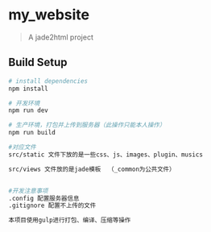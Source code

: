 # my_website

> A jade2html project

## Build Setup

``` bash
# install dependencies
npm install

# 开发环境
npm run dev

# 生产环境，打包并上传到服务器（此操作只能本人操作）
npm run build

#对应文件
src/static 文件下放的是一些css、js、images、plugin、musics

src/views 文件放的是jade模板  （_common为公共文件）


#开发注意事项
.config 配置服务器信息
.gitignore 配置不上传的文件

本项目使用gulp进行打包、编译、压缩等操作

